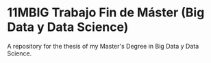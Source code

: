 # 11MBIG Trabajo Fin de Máster (Big Data y Data Science)
A repository for the thesis of my Master's Degree in Big Data y Data Science.
